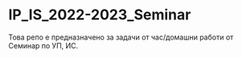 # IP_IS_2022-2023_Seminar
Това репо е предназначено за задачи от час/домашни работи от Семинар по УП, ИС.
